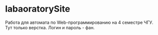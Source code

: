 # labaoratorySite
Работа для автомата по Web-программированию на 4 семестре ЧГУ.
Тут только верстка. Логин и пароль - фан.
